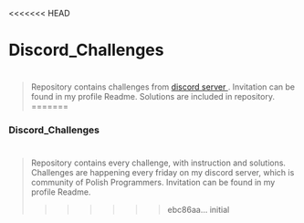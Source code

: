 <<<<<<< HEAD
# Discord_Challenges

#

> Repository contains challenges from <a href = 'https://discord.gg/rTtMsrS'> discord server </a> . Invitation can be found in my profile Readme. Solutions are included in repository. 
=======
### Discord_Challenges

#

> Repository contains every challenge, with instruction and solutions. 
> Challenges are happening every friday on my discord server, which is community of Polish Programmers. Invitation can be found in my profile Readme.
>>>>>>> ebc86aa... initial

